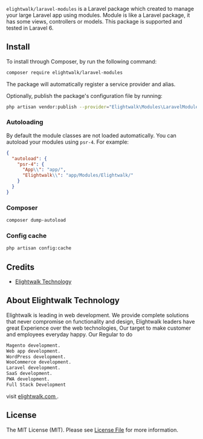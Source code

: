 
`elightwalk/laravel-modules` is a Laravel package which created to manage your large Laravel app using modules. Module is like a Laravel package, it has some views, controllers or models. This package is supported and tested in Laravel 6.

## Install

To install through Composer, by run the following command:

``` bash
composer require elightwalk/laravel-modules
```

The package will automatically register a service provider and alias.

Optionally, publish the package's configuration file by running:

``` bash
php artisan vendor:publish --provider="Elightwalk\Modules\LaravelModulesServiceProvider"
```

### Autoloading

By default the module classes are not loaded automatically. You can autoload your modules using `psr-4`. For example:

``` json
{
  "autoload": {
    "psr-4": {
      "App\\": "app/",
      "Elightwalk\\": "app/Modules/Elightwalk/"
    }
  }
}
```

### Composer

``` bash
composer dump-autoload
```

### Config cache
``` bash
php artisan config:cache
```

## Credits

- [ Elightwalk Technology ](https://github.com/elightwalk)

## About Elightwalk Technology

Elightwalk is leading in web development. We provide complete solutions that never compromise on functionality and design, Elightwalk leaders have great Experience over the web technologies, Our target to make customer and employees everyday happy.
Our Regular to do 
``` bash
Magento development.
Web app development.
WordPress development.
WooCommerce development.
Laravel development.
SaaS development.
PWA development.
Full Stack Development
```
visit [ elightwalk.com ](https://elightwalk.com).


## License

The MIT License (MIT). Please see [License File](LICENSE.md) for more information.
